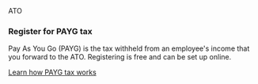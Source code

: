 <div class="badge squared stamp">ATO</div>

### Register for PAYG tax

Pay As You Go (PAYG) is the tax withheld from an employee's income that you forward to the ATO. Registering is free and can be set up online.

[Learn how PAYG tax works](#)
